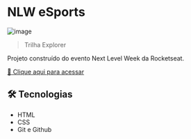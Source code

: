 # NLW eSports

![image](https://user-images.githubusercontent.com/79115923/190873200-e6c11e07-f5eb-4a3d-a4d8-4854c46c5aec.png)
> Trilha Explorer

Projeto construído do evento Next Level Week da Rocketseat.

[🔗 Clique aqui para acessar](https://beatrisantunes.github.io/Projeto-NLW/)


## 🛠 Tecnologias

- HTML
- CSS
- Git e Github

